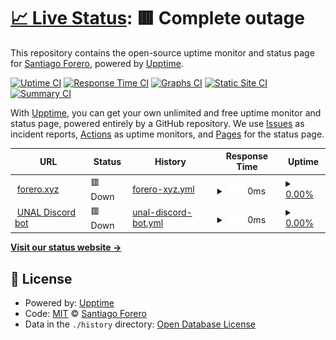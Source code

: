 # [📈 Live Status](https://status.forero.xyz): <!--live status--> **🟥 Complete outage**

This repository contains the open-source uptime monitor and status page for [Santiago Forero](forero.xyz), powered by [Upptime](https://github.com/upptime/upptime).

[![Uptime CI](https://github.com/forerosantiago/upptime/workflows/Uptime%20CI/badge.svg)](https://github.com/forerosantiago/upptime/actions?query=workflow%3A%22Uptime+CI%22)
[![Response Time CI](https://github.com/forerosantiago/upptime/workflows/Response%20Time%20CI/badge.svg)](https://github.com/forerosantiago/upptime/actions?query=workflow%3A%22Response+Time+CI%22)
[![Graphs CI](https://github.com/forerosantiago/upptime/workflows/Graphs%20CI/badge.svg)](https://github.com/forerosantiago/upptime/actions?query=workflow%3A%22Graphs+CI%22)
[![Static Site CI](https://github.com/forerosantiago/upptime/workflows/Static%20Site%20CI/badge.svg)](https://github.com/forerosantiago/upptime/actions?query=workflow%3A%22Static+Site+CI%22)
[![Summary CI](https://github.com/forerosantiago/upptime/workflows/Summary%20CI/badge.svg)](https://github.com/forerosantiago/upptime/actions?query=workflow%3A%22Summary+CI%22)

With [Upptime](https://upptime.js.org), you can get your own unlimited and free uptime monitor and status page, powered entirely by a GitHub repository. We use [Issues](https://github.com/forerosantiago/upptime/issues) as incident reports, [Actions](https://github.com/forerosantiago/upptime/actions) as uptime monitors, and [Pages](https://status.forero.xyz) for the status page.

<!--start: status pages-->
<!-- This summary is generated by Upptime (https://github.com/upptime/upptime) -->
<!-- Do not edit this manually, your changes will be overwritten -->
<!-- prettier-ignore -->
| URL | Status | History | Response Time | Uptime |
| --- | ------ | ------- | ------------- | ------ |
| <img alt="" src="https://icons.duckduckgo.com/ip3/forero.xyz.ico" height="13"> [forero.xyz](https://forero.xyz) | 🟥 Down | [forero-xyz.yml](https://github.com/forerosantiago/upptime/commits/HEAD/history/forero-xyz.yml) | <details><summary><img alt="Response time graph" src="./graphs/forero-xyz/response-time-week.png" height="20"> 0ms</summary><br><a href="https://status.forero.xyz/history/forero-xyz"><img alt="Response time 243" src="https://img.shields.io/endpoint?url=https%3A%2F%2Fraw.githubusercontent.com%2Fforerosantiago%2Fupptime%2FHEAD%2Fapi%2Fforero-xyz%2Fresponse-time.json"></a><br><a href="https://status.forero.xyz/history/forero-xyz"><img alt="24-hour response time 0" src="https://img.shields.io/endpoint?url=https%3A%2F%2Fraw.githubusercontent.com%2Fforerosantiago%2Fupptime%2FHEAD%2Fapi%2Fforero-xyz%2Fresponse-time-day.json"></a><br><a href="https://status.forero.xyz/history/forero-xyz"><img alt="7-day response time 0" src="https://img.shields.io/endpoint?url=https%3A%2F%2Fraw.githubusercontent.com%2Fforerosantiago%2Fupptime%2FHEAD%2Fapi%2Fforero-xyz%2Fresponse-time-week.json"></a><br><a href="https://status.forero.xyz/history/forero-xyz"><img alt="30-day response time 0" src="https://img.shields.io/endpoint?url=https%3A%2F%2Fraw.githubusercontent.com%2Fforerosantiago%2Fupptime%2FHEAD%2Fapi%2Fforero-xyz%2Fresponse-time-month.json"></a><br><a href="https://status.forero.xyz/history/forero-xyz"><img alt="1-year response time 249" src="https://img.shields.io/endpoint?url=https%3A%2F%2Fraw.githubusercontent.com%2Fforerosantiago%2Fupptime%2FHEAD%2Fapi%2Fforero-xyz%2Fresponse-time-year.json"></a></details> | <details><summary><a href="https://status.forero.xyz/history/forero-xyz">0.00%</a></summary><a href="https://status.forero.xyz/history/forero-xyz"><img alt="All-time uptime 75.73%" src="https://img.shields.io/endpoint?url=https%3A%2F%2Fraw.githubusercontent.com%2Fforerosantiago%2Fupptime%2FHEAD%2Fapi%2Fforero-xyz%2Fuptime.json"></a><br><a href="https://status.forero.xyz/history/forero-xyz"><img alt="24-hour uptime 0.00%" src="https://img.shields.io/endpoint?url=https%3A%2F%2Fraw.githubusercontent.com%2Fforerosantiago%2Fupptime%2FHEAD%2Fapi%2Fforero-xyz%2Fuptime-day.json"></a><br><a href="https://status.forero.xyz/history/forero-xyz"><img alt="7-day uptime 0.00%" src="https://img.shields.io/endpoint?url=https%3A%2F%2Fraw.githubusercontent.com%2Fforerosantiago%2Fupptime%2FHEAD%2Fapi%2Fforero-xyz%2Fuptime-week.json"></a><br><a href="https://status.forero.xyz/history/forero-xyz"><img alt="30-day uptime 1.38%" src="https://img.shields.io/endpoint?url=https%3A%2F%2Fraw.githubusercontent.com%2Fforerosantiago%2Fupptime%2FHEAD%2Fapi%2Fforero-xyz%2Fuptime-month.json"></a><br><a href="https://status.forero.xyz/history/forero-xyz"><img alt="1-year uptime 75.11%" src="https://img.shields.io/endpoint?url=https%3A%2F%2Fraw.githubusercontent.com%2Fforerosantiago%2Fupptime%2FHEAD%2Fapi%2Fforero-xyz%2Fuptime-year.json"></a></details>
| <img alt="" src="https://icons.duckduckgo.com/ip3/unal.forero.xyz.ico" height="13"> [UNAL Discord bot](https://unal.forero.xyz) | 🟥 Down | [unal-discord-bot.yml](https://github.com/forerosantiago/upptime/commits/HEAD/history/unal-discord-bot.yml) | <details><summary><img alt="Response time graph" src="./graphs/unal-discord-bot/response-time-week.png" height="20"> 0ms</summary><br><a href="https://status.forero.xyz/history/unal-discord-bot"><img alt="Response time 282" src="https://img.shields.io/endpoint?url=https%3A%2F%2Fraw.githubusercontent.com%2Fforerosantiago%2Fupptime%2FHEAD%2Fapi%2Funal-discord-bot%2Fresponse-time.json"></a><br><a href="https://status.forero.xyz/history/unal-discord-bot"><img alt="24-hour response time 0" src="https://img.shields.io/endpoint?url=https%3A%2F%2Fraw.githubusercontent.com%2Fforerosantiago%2Fupptime%2FHEAD%2Fapi%2Funal-discord-bot%2Fresponse-time-day.json"></a><br><a href="https://status.forero.xyz/history/unal-discord-bot"><img alt="7-day response time 0" src="https://img.shields.io/endpoint?url=https%3A%2F%2Fraw.githubusercontent.com%2Fforerosantiago%2Fupptime%2FHEAD%2Fapi%2Funal-discord-bot%2Fresponse-time-week.json"></a><br><a href="https://status.forero.xyz/history/unal-discord-bot"><img alt="30-day response time 0" src="https://img.shields.io/endpoint?url=https%3A%2F%2Fraw.githubusercontent.com%2Fforerosantiago%2Fupptime%2FHEAD%2Fapi%2Funal-discord-bot%2Fresponse-time-month.json"></a><br><a href="https://status.forero.xyz/history/unal-discord-bot"><img alt="1-year response time 290" src="https://img.shields.io/endpoint?url=https%3A%2F%2Fraw.githubusercontent.com%2Fforerosantiago%2Fupptime%2FHEAD%2Fapi%2Funal-discord-bot%2Fresponse-time-year.json"></a></details> | <details><summary><a href="https://status.forero.xyz/history/unal-discord-bot">0.00%</a></summary><a href="https://status.forero.xyz/history/unal-discord-bot"><img alt="All-time uptime 71.44%" src="https://img.shields.io/endpoint?url=https%3A%2F%2Fraw.githubusercontent.com%2Fforerosantiago%2Fupptime%2FHEAD%2Fapi%2Funal-discord-bot%2Fuptime.json"></a><br><a href="https://status.forero.xyz/history/unal-discord-bot"><img alt="24-hour uptime 0.00%" src="https://img.shields.io/endpoint?url=https%3A%2F%2Fraw.githubusercontent.com%2Fforerosantiago%2Fupptime%2FHEAD%2Fapi%2Funal-discord-bot%2Fuptime-day.json"></a><br><a href="https://status.forero.xyz/history/unal-discord-bot"><img alt="7-day uptime 0.00%" src="https://img.shields.io/endpoint?url=https%3A%2F%2Fraw.githubusercontent.com%2Fforerosantiago%2Fupptime%2FHEAD%2Fapi%2Funal-discord-bot%2Fuptime-week.json"></a><br><a href="https://status.forero.xyz/history/unal-discord-bot"><img alt="30-day uptime 1.38%" src="https://img.shields.io/endpoint?url=https%3A%2F%2Fraw.githubusercontent.com%2Fforerosantiago%2Fupptime%2FHEAD%2Fapi%2Funal-discord-bot%2Fuptime-month.json"></a><br><a href="https://status.forero.xyz/history/unal-discord-bot"><img alt="1-year uptime 71.44%" src="https://img.shields.io/endpoint?url=https%3A%2F%2Fraw.githubusercontent.com%2Fforerosantiago%2Fupptime%2FHEAD%2Fapi%2Funal-discord-bot%2Fuptime-year.json"></a></details>

<!--end: status pages-->

[**Visit our status website →**](https://status.forero.xyz)

## 📄 License

- Powered by: [Upptime](https://github.com/upptime/upptime)
- Code: [MIT](./LICENSE) © [Santiago Forero](forero.xyz)
- Data in the `./history` directory: [Open Database License](https://opendatacommons.org/licenses/odbl/1-0/)
